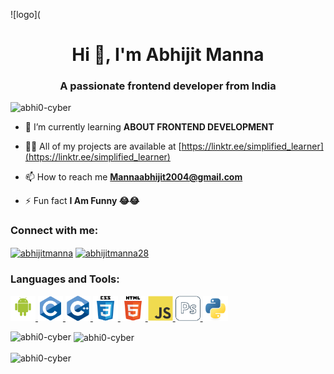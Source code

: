 ![logo](
<h1 align="center">Hi 👋, I'm Abhijit Manna</h1>
<h3 align="center">A passionate frontend developer from India</h3>

<p align="left"> <img src="https://komarev.com/ghpvc/?username=abhi0-cyber&label=Profile%20views&color=0e75b6&style=flat" alt="abhi0-cyber" /> </p>

- 🌱 I’m currently learning **ABOUT FRONTEND DEVELOPMENT**

- 👨‍💻 All of my projects are available at [https://linktr.ee/simplified_learner](https://linktr.ee/simplified_learner)

- 📫 How to reach me **Mannaabhijit2004@gmail.com**

- ⚡ Fun fact **I Am Funny 😂😂**

<h3 align="left">Connect with me:</h3>
<p align="left">
<a href="https://fb.com/abhijitmanna" target="blank"><img align="center" src="https://raw.githubusercontent.com/rahuldkjain/github-profile-readme-generator/master/src/images/icons/Social/facebook.svg" alt="abhijitmanna" height="30" width="40" /></a>
<a href="https://instagram.com/abhijitmanna28" target="blank"><img align="center" src="https://raw.githubusercontent.com/rahuldkjain/github-profile-readme-generator/master/src/images/icons/Social/instagram.svg" alt="abhijitmanna28" height="30" width="40" /></a>
</p>

<h3 align="left">Languages and Tools:</h3>
<p align="left"> <a href="https://developer.android.com" target="_blank" rel="noreferrer"> <img src="https://raw.githubusercontent.com/devicons/devicon/master/icons/android/android-original-wordmark.svg" alt="android" width="40" height="40"/> </a> <a href="https://www.cprogramming.com/" target="_blank" rel="noreferrer"> <img src="https://raw.githubusercontent.com/devicons/devicon/master/icons/c/c-original.svg" alt="c" width="40" height="40"/> </a> <a href="https://www.w3schools.com/cpp/" target="_blank" rel="noreferrer"> <img src="https://raw.githubusercontent.com/devicons/devicon/master/icons/cplusplus/cplusplus-original.svg" alt="cplusplus" width="40" height="40"/> </a> <a href="https://www.w3schools.com/css/" target="_blank" rel="noreferrer"> <img src="https://raw.githubusercontent.com/devicons/devicon/master/icons/css3/css3-original-wordmark.svg" alt="css3" width="40" height="40"/> </a> <a href="https://www.w3.org/html/" target="_blank" rel="noreferrer"> <img src="https://raw.githubusercontent.com/devicons/devicon/master/icons/html5/html5-original-wordmark.svg" alt="html5" width="40" height="40"/> </a> <a href="https://developer.mozilla.org/en-US/docs/Web/JavaScript" target="_blank" rel="noreferrer"> <img src="https://raw.githubusercontent.com/devicons/devicon/master/icons/javascript/javascript-original.svg" alt="javascript" width="40" height="40"/> </a> <a href="https://www.photoshop.com/en" target="_blank" rel="noreferrer"> <img src="https://raw.githubusercontent.com/devicons/devicon/master/icons/photoshop/photoshop-line.svg" alt="photoshop" width="40" height="40"/> </a> <a href="https://www.python.org" target="_blank" rel="noreferrer"> <img src="https://raw.githubusercontent.com/devicons/devicon/master/icons/python/python-original.svg" alt="python" width="40" height="40"/> </a> </p>

<p><img align="left" src="https://github-readme-stats.vercel.app/api/top-langs?username=abhi0-cyber&show_icons=true&locale=en&layout=compact" alt="abhi0-cyber" /></p>

<p>&nbsp;<img align="center" src="https://github-readme-stats.vercel.app/api?username=abhi0-cyber&show_icons=true&locale=en" alt="abhi0-cyber" /></p>

<p><img align="center" src="https://github-readme-streak-stats.herokuapp.com/?user=abhi0-cyber&" alt="abhi0-cyber" /></p>
